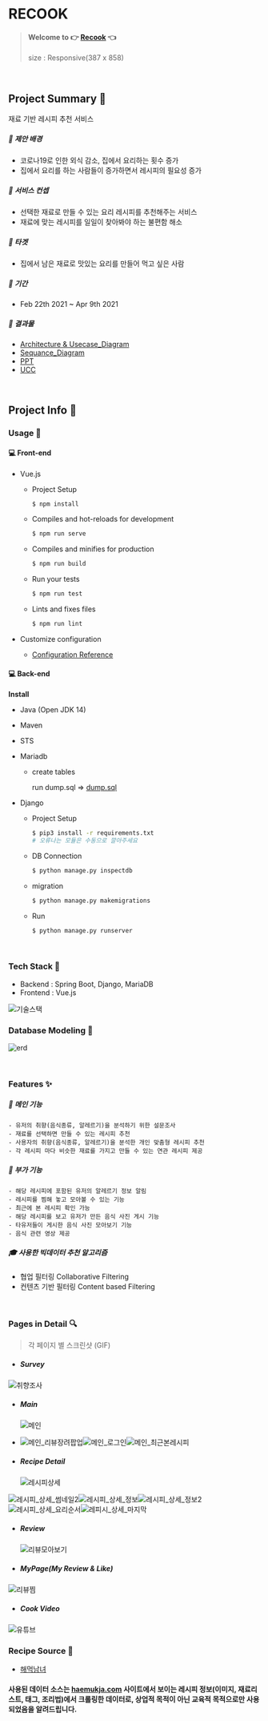 # RECOOK

> #### Welcome to 👉 [Recook](http://j4a204.p.ssafy.io/) 👈
> size : Responsive(387 x 858)


<br>

## Project Summary 🧭

재료 기반 레시피 추천 서비스

##### 🔸 제안 배경

- 코로나19로 인한 외식 감소, 집에서 요리하는 횟수 증가
- 집에서 요리를 하는 사람들이 증가하면서 레시피의 필요성 증가

##### 🔸 서비스 컨셉

- 선택한 재료로 만들 수 있는 요리 레시피를 추천해주는 서비스
- 재료에 맞는 레시피를 일일이 찾아봐야 하는 불편함 해소

##### 🔸 타겟

- 집에서 남은 재료로 맛있는 요리를 만들어 먹고 싶은 사람

##### 🔸 기간

- Feb 22th 2021 ~ Apr 9th 2021

##### 🔸 결과물

- [Architecture & Usecase_Diagram](./document/Architecture.md)
- [Sequance_Diagram](./document/SequanceDiagram.md)
- [PPT](./document/특화PJT_최종발표_A204_최종.pdf)
- [UCC](https://www.youtube.com/watch?v=tknwLMpBXCE)





<br>

## Project Info :pushpin:

### Usage 🎈

#### 💻 Front-end

- Vue.js

  - Project Setup

    ```bash
    $ npm install 
    ```

  - Compiles and hot-reloads for development

    ```bash
    $ npm run serve
    ```

  - Compiles and minifies for production

    ```bash
    $ npm run build
    ```

  - Run your tests

    ```bash
    $ npm run test
    ```

  - Lints and fixes files

    ```bash
    $ npm run lint
    ```

- Customize configuration

  - [Configuration Reference](https://cli.vuejs.org/config/)

#### 💻 Back-end

**Install**

- Java (Open JDK 14)

- Maven

- STS 

- Mariadb

  - create tables

    run dump.sql => [dump.sql](./document/dump.sql)

- Django

  - Project Setup

    ```bash
    $ pip3 install -r requirements.txt
    # 오류나는 모듈은 수동으로 깔아주세요
    ```

  - DB Connection

    ```bash
    $ python manage.py inspectdb
    ```
  
  - migration
  
    ``` bash
    $ python manage.py makemigrations
    ```
  
  - Run
  
    ```bash
    $ python manage.py runserver
    ```

<br>



### Tech Stack 🧩

- Backend : Spring Boot, Django, MariaDB
- Frontend : Vue.js

![기술스택](https://user-images.githubusercontent.com/40655666/114400390-deeb3900-9bdc-11eb-8913-7719bd7beb6c.png)



### Database Modeling :link:

![erd](https://user-images.githubusercontent.com/40655666/114400394-e0b4fc80-9bdc-11eb-9483-1c6f6db300b4.png)



<br>



### Features :sparkles:

##### 	🍕 메인 기능

```
- 유저의 취향(음식종류, 알레르기)을 분석하기 위한 설문조사
- 재료를 선택하면 만들 수 있는 레시피 추천
- 사용자의 취향(음식종류, 알레르기)을 분석한 개인 맞춤형 레시피 추천
- 각 레시피 마다 비슷한 재료를 가지고 만들 수 있는 연관 레시피 제공
```

##### 	🍔 부가 기능

```
- 해당 레시피에 포함된 유저의 알레르기 정보 알림
- 레시피를 찜해 놓고 모아볼 수 있는 기능
- 최근에 본 레시피 확인 가능
- 해당 레시피를 보고 유저가 만든 음식 사진 게시 기능
- 타유저들이 게시한 음식 사진 모아보기 기능
- 음식 관련 영상 제공
```

##### 	🎓 사용한 빅데이터 추천 알고리즘
- 협업 필터링 Collaborative Filtering
- 컨텐츠 기반 필터링 Content based Filtering

<br>



### Pages in Detail :mag:

> 각 페이지 별 스크린샷 (GIF)

- ##### Survey

![취향조사](document/gif/취향조사.gif)

- ##### Main

  ![메인](document/gif/main.gif)

- ![메인_리뷰장려팝업](https://user-images.githubusercontent.com/40655666/114400961-72246e80-9bdd-11eb-9392-549aa1697d6d.png)![메인_로그인](https://user-images.githubusercontent.com/40655666/114400945-6fc21480-9bdd-11eb-95aa-43a5676f21fc.png)![메인_최근본레시피](https://user-images.githubusercontent.com/40655666/114400965-73559b80-9bdd-11eb-963b-e4b0fb54598c.png)




- ##### Recipe Detail

  ![레시피상세](document/gif/recipeDetail.gif)

![레시피_상세_썸네일2](https://user-images.githubusercontent.com/40655666/114401040-82d4e480-9bdd-11eb-9b63-9b9225d9aaa1.png)![레시피_상세_정보](https://user-images.githubusercontent.com/40655666/114401061-87010200-9bdd-11eb-9366-a560fd578714.png)![레시피_상세_정보2](https://user-images.githubusercontent.com/40655666/114401068-87999880-9bdd-11eb-9586-7ec211b948eb.png)![레시피_상세_요리순서](https://user-images.githubusercontent.com/40655666/114401054-85cfd500-9bdd-11eb-810e-df953ab57e5d.png)![레피시_상세_마지막](https://user-images.githubusercontent.com/40655666/114401072-88322f00-9bdd-11eb-80c9-dac8e3285c5f.png)

- ##### Review

  ![리뷰모아보기](https://user-images.githubusercontent.com/40655666/114399862-5a001f80-9bdc-11eb-9b41-d1e73b1e7633.gif)




- ##### MyPage(My Review & Like)
![리뷰찜](https://user-images.githubusercontent.com/40655666/114399877-5ec4d380-9bdc-11eb-91e2-0ea6ff1e74fa.gif)



  

- ##### Cook Video
![유튜브](https://user-images.githubusercontent.com/40655666/114399903-63898780-9bdc-11eb-97aa-ce6ce053f159.gif)



### Recipe Source 📕
- [해먹남녀](https://haemukja.com/)

#### 사용된 데이터 소스는 [haemukja.com](https://haemukja.com/) 사이트에서 보이는 레시피 정보(이미지, 재료리스트, 태그, 조리법)에서 크롤링한 데이터로, 상업적 목적이 아닌 교육적 목적으로만 사용되었음을 알려드립니다.





